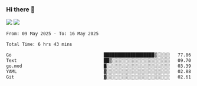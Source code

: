 ### Hi there 👋️

![](https://komarev.com/ghpvc/?username=Loner1024)
![](https://hit.yhype.me/github/profile?account_id=20189164)

<!--START_SECTION:waka-->

```txt
From: 09 May 2025 - To: 16 May 2025

Total Time: 6 hrs 43 mins

Go                                   ███████████████████▒░░░░░   77.86 %
Text                                 ██▒░░░░░░░░░░░░░░░░░░░░░░   09.70 %
go.mod                               █░░░░░░░░░░░░░░░░░░░░░░░░   03.39 %
YAML                                 ▓░░░░░░░░░░░░░░░░░░░░░░░░   02.88 %
Git                                  ▓░░░░░░░░░░░░░░░░░░░░░░░░   02.61 %
```

<!--END_SECTION:waka-->



